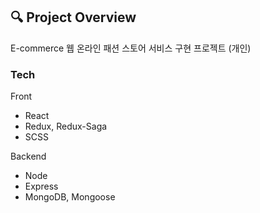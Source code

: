 ## 🔍 Project Overview

E-commerce 웹 온라인 패션 스토어 서비스 구현 프로젝트 (개인)

### Tech

Front

- React
- Redux, Redux-Saga
- SCSS

Backend

- Node
- Express
- MongoDB, Mongoose
